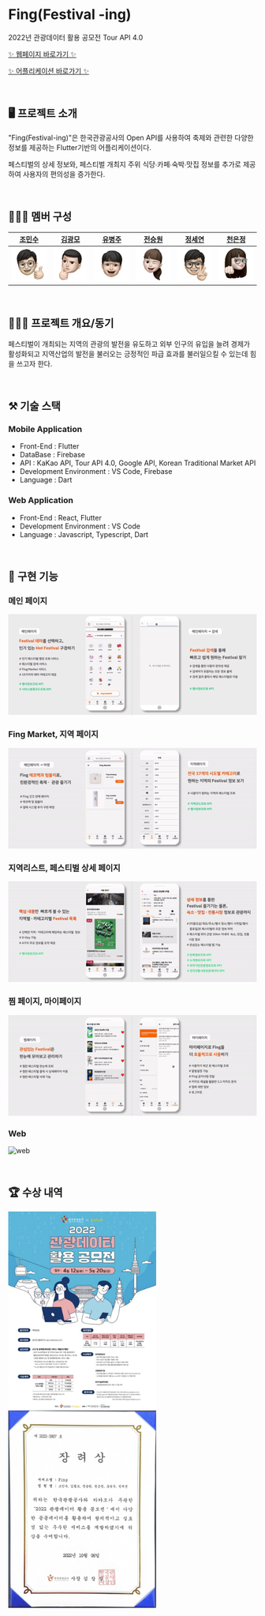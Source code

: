 # Fing(Festival -ing)
2022년 관광데이터 활용 공모전 Tour API 4.0


[✨ 웹페이지 바로가기 ✨](http://www.festival-ing.com)


[✨ 어플리케이션 바로가기 ✨](https://www.festival-ing.org/#/)

<br>

## 🖥 프로젝트 소개
"Fing(Festival-ing)"은 한국관광공사의 Open API를 사용하여 축제와 관련한 다양한 정보를 제공하는 Flutter기반의 어플리케이션이다.

페스티벌의 상세 정보와, 페스티벌 개최지 주위 식당∙카페∙숙박∙맛집 정보를 추가로 제공하여 사용자의 편의성을 증가한다.

<br>

## 👩🏻‍💻 멤버 구성

| [조민수](https://github.com/lookinmin)    |   [김광모](https://github.com/kkm0406)    | [유병주](https://github.com/youbj) | [전승원](https://github.com/s2eung1) | [정세연](https://github.com/seyeonJeong) | [천은정](https://github.com/ezzanzzan) |
| :-------: | :-------: | :-------: | :-------: | :-------: | :-------: |
| ![조민수] | ![김광모] | ![유병주] | ![전승원] | ![정세연] | ![천은정] |


<br>
 
## 👩🏻‍💻 프로젝트 개요/동기
페스티벌이 개최되는 지역의 관광의 발전을 유도하고 외부 인구의 유입을 늘려 경제가 활성화되고 지역산업의 발전을 불러오는 긍정적인 파급 효과를 불러일으킬 수 있는데 힘을 쓰고자 한다.

<br>

## ⚒️ 기술 스택
### Mobile Application
- Front-End : Flutter
- DataBase : Firebase
- API : KaKao API, Tour API 4.0, Google API, Korean Traditional Market API
- Development Environment : VS Code, Firebase
- Language : Dart

### Web Application
- Front-End : React, Flutter
- Development Environment : VS Code
- Language : Javascript, Typescript, Dart


<br>

## 🌈 구현 기능

### 메인 페이지
![main]

### Fing Market, 지역 페이지
![market]

### 지역리스트, 페스티벌 상세 페이지
![fing1]

### 찜 페이지, 마이페이지
![fing2]

### Web
![web]

<br>

## 🏆 수상 내역

<p align="left">
  <img src="./img/poster.png" width="300px" height="400px">
  <img src="./img/award.png" width="300px" height="400px">
  <br>
</p>

<!-- Image Refernces -->
[조민수]: /img/%E1%84%8C%E1%85%A9%E1%84%86%E1%85%B5%E1%86%AB%E1%84%89%E1%85%AE.png
[김광모]: /img/%E1%84%80%E1%85%B5%E1%86%B7%E1%84%80%E1%85%AA%E1%86%BC%E1%84%86%E1%85%A9.png
[유병주]: /img/%E1%84%8B%E1%85%B2%E1%84%87%E1%85%A7%E1%86%BC%E1%84%8C%E1%85%AE.png
[정세연]: /img/%E1%84%8C%E1%85%A5%E1%86%BC%E1%84%89%E1%85%A6%E1%84%8B%E1%85%A7%E1%86%AB.png
[전승원]: /img/%E1%84%8C%E1%85%A5%E1%86%AB%E1%84%89%E1%85%B3%E1%86%BC%E1%84%8B%E1%85%AF%E1%86%AB.png
[천은정]: /img/%E1%84%8E%E1%85%A5%E1%86%AB%E1%84%8B%E1%85%B3%E1%86%AB%E1%84%8C%E1%85%A5%E1%86%BC.png
[fing1]: /img/fing-00.gif
[fing2]: /img/fing-11.gif
[web]: /img/fing-web.gif
[main]: /img/%E1%84%86%E1%85%A6%E1%84%8B%E1%85%B5%E1%86%AB%E1%84%91%E1%85%A6%E1%84%8B%E1%85%B5%E1%84%8C%E1%85%B5(1).gif
[market]: /img/%E1%84%86%E1%85%A1%E1%84%8F%E1%85%A6%E1%86%BA%2C%E1%84%8C%E1%85%B5%E1%84%8B%E1%85%A7%E1%86%A8(2).gif
[fing3]: /img/222.gif
[포스터]: /img/poster.png
[상장]: /img/award.png
